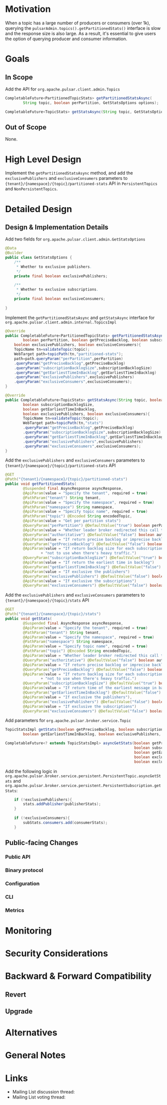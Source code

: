 
# Motivation

When a topic has a large number of producers or consumers (over 1k), querying the `pulsarAdmin.topics().getPartitionedStats()` interface is slow and the response size is also large.
As a result, it's essential to give users the option of querying producer and consumer information.



# Goals

## In Scope

Add the API for `org.apache.pulsar.client.admin.Topics`
```java
CompletableFuture<PartitionedTopicStats> getPartitionedStatsAsync(
        String topic, boolean perPartition, GetStatsOptions options);

CompletableFuture<TopicStats> getStatsAsync(String topic, GetStatsOptions options);
```



## Out of Scope

None.


# High Level Design

Implement the `getPartitionedStatsAsync` method, and add the `exclusivePublishers` and `exclusiveConsumers` parameters to `{tenant}/{namespace}/{topic}/partitioned-stats` API in `PersistentTopics` and `NonPersistentTopics`.

# Detailed Design

## Design & Implementation Details


Add two fields for `org.apache.pulsar.client.admin.GetStatsOptions`
```java
@Data
@Builder
public class GetStatsOptions {
    /**
     * Whether to exclusive publishers.
     */
    private final boolean exclusivePublishers;

    /**
     * Whether to exclusive subscriptions.
     */
    private final boolean exclusiveConsumers;
    
}
```

Implement the `getPartitionedStatsAsync` and `getStatsAsync` interface for `org.apache.pulsar.client.admin.internal.TopicsImpl`
```java
@Override
public CompletableFuture<PartitionedTopicStats> getPartitionedStatsAsync(String topic,
        boolean perPartition, boolean getPreciseBacklog, boolean subscriptionBacklogSize,boolean getEarliestTimeInBacklog,
    boolean exclusivePublishers, boolean exclusiveConsumers){
    TopicName tn=validateTopic(topic);
    WebTarget path=topicPath(tn,"partitioned-stats");
    path=path.queryParam("perPartition",perPartition)
    .queryParam("getPreciseBacklog",getPreciseBacklog)
    .queryParam("subscriptionBacklogSize",subscriptionBacklogSize)
    .queryParam("getEarliestTimeInBacklog",getEarliestTimeInBacklog)
    .queryParam("exclusivePublishers",exclusivePublishers)
    .queryParam("exclusiveConsumers",exclusiveConsumers);
}

@Override
public CompletableFuture<TopicStats> getStatsAsync(String topic, boolean getPreciseBacklog,
        boolean subscriptionBacklogSize,
        boolean getEarliestTimeInBacklog,
        boolean exclusivePublishers, boolean exclusiveConsumers){
        TopicName tn=validateTopic(topic);
        WebTarget path=topicPath(tn,"stats")
        .queryParam("getPreciseBacklog",getPreciseBacklog)
        .queryParam("subscriptionBacklogSize",subscriptionBacklogSize)
        .queryParam("getEarliestTimeInBacklog",getEarliestTimeInBacklog).
        .queryParam("exclusivePublishers",exclusivePublishers)
        .queryParam("exclusiveConsumers",exclusiveConsumers);
}        
```

Add the `exclusivePublishers` and `exclusiveConsumers` parameters to `{tenant}/{namespace}/{topic}/partitioned-stats` API
```java
@GET
@Path("{tenant}/{namespace}/{topic}/partitioned-stats")
public void getPartitionedStats(
        @Suspended final AsyncResponse asyncResponse,
        @ApiParam(value = "Specify the tenant", required = true)
        @PathParam("tenant") String tenant,
        @ApiParam(value = "Specify the namespace", required = true)
        @PathParam("namespace") String namespace,
        @ApiParam(value = "Specify topic name", required = true)
        @PathParam("topic") @Encoded String encodedTopic,
        @ApiParam(value = "Get per partition stats")
        @QueryParam("perPartition") @DefaultValue("true") boolean perPartition,
        @ApiParam(value = "Whether leader broker redirected this call to this broker. For internal use.")
        @QueryParam("authoritative") @DefaultValue("false") boolean authoritative,
        @ApiParam(value = "If return precise backlog or imprecise backlog")
        @QueryParam("getPreciseBacklog") @DefaultValue("false") boolean getPreciseBacklog,
        @ApiParam(value = "If return backlog size for each subscription, require locking on ledger so be careful "
                + "not to use when there's heavy traffic.")
        @QueryParam("subscriptionBacklogSize") @DefaultValue("true") boolean subscriptionBacklogSize,
        @ApiParam(value = "If return the earliest time in backlog")
        @QueryParam("getEarliestTimeInBacklog") @DefaultValue("false") boolean getEarliestTimeInBacklog,
        @ApiParam(value = "If exclusive the publishers")
        @QueryParam("exclusivePublishers") @DefaultValue("false") boolean exclusivePublishers,
        @ApiParam(value = "If exclusive the subscriptions")
        @QueryParam("exclusiveConsumers") @DefaultValue("false") boolean exclusiveConsumers)

```

Add the `exclusivePublishers` and `exclusiveConsumers` parameters to `{tenant}/{namespace}/{topic}/stats` API
```java
@GET
@Path("{tenant}/{namespace}/{topic}/stats")
public void getStats(
        @Suspended final AsyncResponse asyncResponse,
        @ApiParam(value = "Specify the tenant", required = true)
        @PathParam("tenant") String tenant,
        @ApiParam(value = "Specify the namespace", required = true)
        @PathParam("namespace") String namespace,
        @ApiParam(value = "Specify topic name", required = true)
        @PathParam("topic") @Encoded String encodedTopic,
        @ApiParam(value = "Whether leader broker redirected this call to this broker. For internal use.")
        @QueryParam("authoritative") @DefaultValue("false") boolean authoritative,
        @ApiParam(value = "If return precise backlog or imprecise backlog")
        @QueryParam("getPreciseBacklog") @DefaultValue("false") boolean getPreciseBacklog,
        @ApiParam(value = "If return backlog size for each subscription, require locking on ledger so be careful "
                + "not to use when there's heavy traffic.")
        @QueryParam("subscriptionBacklogSize") @DefaultValue("true") boolean subscriptionBacklogSize,
        @ApiParam(value = "If return time of the earliest message in backlog")
        @QueryParam("getEarliestTimeInBacklog") @DefaultValue("false") boolean getEarliestTimeInBacklog,
        @ApiParam(value = "If exclusive the publishers"),
        @QueryParam("exclusivePublishers") @DefaultValue("false") boolean exclusivePublishers,
        @ApiParam(value = "If exclusive the subscriptions")
        @QueryParam("exclusiveConsumers") @DefaultValue("false") boolean exclusiveConsumers)
```


Add parameters for `org.apache.pulsar.broker.service.Topic`
```java
TopicStatsImpl getStats(boolean getPreciseBacklog, boolean subscriptionBacklogSize,
        boolean getEarliestTimeInBacklog, boolean exclusivePublishers, boolean exclusiveConsumers);

CompletableFuture<? extends TopicStatsImpl> asyncGetStats(boolean getPreciseBacklog,
                                                          boolean subscriptionBacklogSize,
                                                          boolean getEarliestTimeInBacklog,
                                                          boolean exclusivePublishers,
                                                          boolean exclusiveConsumers);
```

Add the following logic in `org.apache.pulsar.broker.service.persistent.PersistentTopic.asyncGetStats` and `org.apache.pulsar.broker.service.persistent.PersistentSubscription.getStats`:

```java
    if (!exclusivePublishers){
        stats.addPublisher(publisherStats);
    }
    
    if (!exclusiveConsumers){
        subStats.consumers.add(consumerStats);
    }
```

## Public-facing Changes


### Public API

### Binary protocol

### Configuration

### CLI

### Metrics



# Monitoring



# Security Considerations


# Backward & Forward Compatibility

## Revert


## Upgrade

# Alternatives

# General Notes

# Links

<!--
Updated afterwards
-->
* Mailing List discussion thread:
* Mailing List voting thread:
